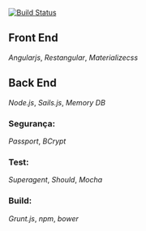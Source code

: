 [![Build Status](https://travis-ci.org/lucmachado/survey-tabajara.svg?branch=master)](https://travis-ci.org/lucmachado/survey-tabajara)


## Front End
*Angularjs*, 
*Restangular*,
*Materializecss*

## Back End
*Node.js*,
*Sails.js*,
*Memory DB*
### Segurança:
 *Passport*,
 *BCrypt*
### Test:
 *Superagent*,
 *Should*,
 *Mocha*
### Build:
  *Grunt.js*,
  *npm*,
  *bower*
 
 
